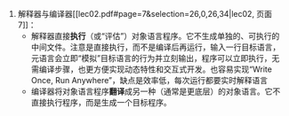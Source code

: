 1. 解释器与编译器[[lec02.pdf#page=7&selection=26,0,26,34|lec02, 页面 7]]：
	- 解释器直接**执行**（或“评估”）对象语言程序。它不生成单独的、可执行的中间文件。注意是直接执行，而不是编译后再运行，输入一行目标语言，元语言会立即“模拟”目标语言的行为并立刻输出，程序可以立即执行，无需编译步骤，也更方便实现动态特性和交互式开发。也容易实现“Write Once, Run Anywhere”，缺点是效率低，每次运行都要实时解释语言
	- 编译器将对象语言程序**翻译**成另一种（通常是更底层）的对象语言。它不直接执行程序，而是生成一个目标程序。